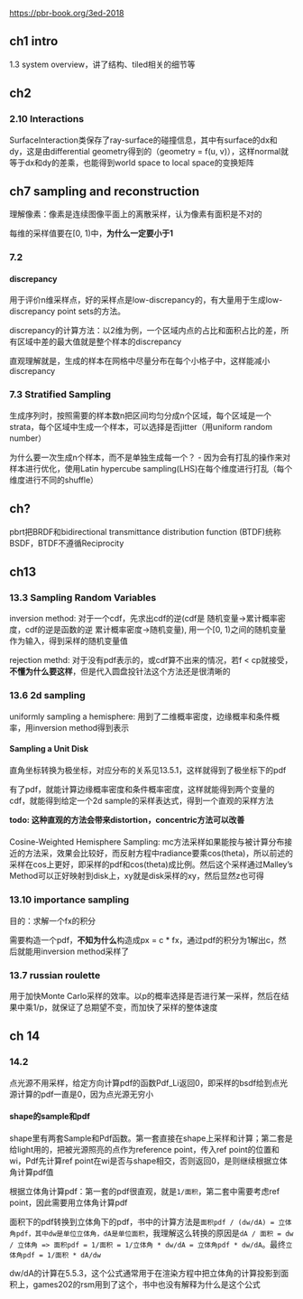 
https://pbr-book.org/3ed-2018

## ch1 intro

1.3 system overview，讲了结构、tiled相关的细节等

## ch2

### 2.10 Interactions

SurfaceInteraction类保存了ray-surface的碰撞信息，其中有surface的dx和dy，这是由differential geometry得到的（geometry = f(u, v)），这样normal就等于dx和dy的差乘，也能得到world space to local space的变换矩阵

## ch7 sampling and reconstruction

理解像素：像素是连续图像平面上的离散采样，认为像素有面积是不对的

每维的采样值要在[0, 1)中，**为什么一定要小于1**

### 7.2

#### discrepancy

用于评价n维采样点，好的采样点是low-discrepancy的，有大量用于生成low-discrepancy point sets的方法。

discrepancy的计算方法：以2维为例，一个区域内点的占比和面积占比的差，所有区域中差的最大值就是整个样本的discrepancy

直观理解就是，生成的样本在网格中尽量分布在每个小格子中，这样能减小discrepancy

### 7.3 Stratified Sampling

生成序列时，按照需要的样本数n把区间均匀分成n个区域，每个区域是一个strata，每个区域中生成一个样本，可以选择是否jitter（用uniform random number）

为什么要一次生成n个样本，而不是单独生成每一个？ - 因为会有打乱的操作来对样本进行优化，使用Latin hypercube sampling(LHS)在每个维度进行打乱（每个维度进行不同的shuffle）

## ch?

pbrt把BRDF和bidirectional transmittance distribution function (BTDF)统称BSDF，BTDF不遵循Reciprocity

## ch13

### 13.3 Sampling Random Variables

inversion method: 对于一个cdf，先求出cdf的逆(cdf是 随机变量->累计概率密度，cdf的逆是函数的逆 累计概率密度->随机变量), 用一个[0, 1)之间的随机变量作为输入，得到采样的随机变量值

rejection methd: 对于没有pdf表示的，或cdf算不出来的情况，若f < cp就接受，**不懂为什么要这样**，但是代入圆盘投针法这个方法还是很清晰的

### 13.6 2d sampling

uniformly sampling a hemisphere: 用到了二维概率密度，边缘概率和条件概率，用inversion method得到表示

#### Sampling a Unit Disk

直角坐标转换为极坐标，对应分布的关系见13.5.1，这样就得到了极坐标下的pdf

有了pdf，就能计算边缘概率密度和条件概率密度，这样就能得到两个变量的cdf，就能得到给定一个2d sample的采样表达式，得到一个直观的采样方法

**todo: 这种直观的方法会带来distortion，concentric方法可以改善**

#### 

Cosine-Weighted Hemisphere Sampling: mc方法采样如果能按与被计算分布接近的方法采，效果会比较好，而反射方程中radiance要乘cos(theta)，所以前述的采样在cos上更好，即采样的pdf和cos(theta)成比例。然后这个采样通过Malley’s Method可以正好映射到disk上，xy就是disk采样的xy，然后显然z也可得

### 13.10 importance sampling

目的：求解一个fx的积分

需要构造一个pdf，**不知为什么**构造成px = c * fx，通过pdf的积分为1解出c，然后就能用inversion method采样了

### 13.7 russian roulette

用于加快Monte Carlo采样的效率。以p的概率选择是否进行某一采样，然后在结果中乘1/p，就保证了总期望不变，而加快了采样的整体速度

## ch 14

### 14.2

点光源不用采样，给定方向计算pdf的函数Pdf_Li返回0，即采样的bsdf给到点光源计算的pdf一直是0，因为点光源无穷小

#### shape的sample和pdf

shape里有两套Sample和Pdf函数。第一套直接在shape上采样和计算；第二套是给light用的，把被光源照亮的点作为reference point，传入ref point的位置和wi，Pdf先计算ref point在wi是否与shape相交，否则返回0，是则继续根据立体角计算pdf值

根据立体角计算pdf：第一套的pdf很直观，就是`1/面积`，第二套中需要考虑ref point，因此需要用立体角计算pdf

面积下的pdf转换到立体角下的pdf，书中的计算方法是`面积pdf / (dw/dA) = 立体角pdf，其中dw是单位立体角，dA是单位面积`，我理解这么转换的原因是`dA / 面积 = dw / 立体角 => 面积pdf = 1/面积 = 1/立体角 * dw/dA = 立体角pdf * dw/dA`。最终`立体角pdf = 1/面积 * dA/dw`

dw/dA的计算在5.5.3，这个公式通常用于在渲染方程中把立体角的计算投影到面积上，games202的rsm用到了这个，书中也没有解释为什么是这个公式

#### 